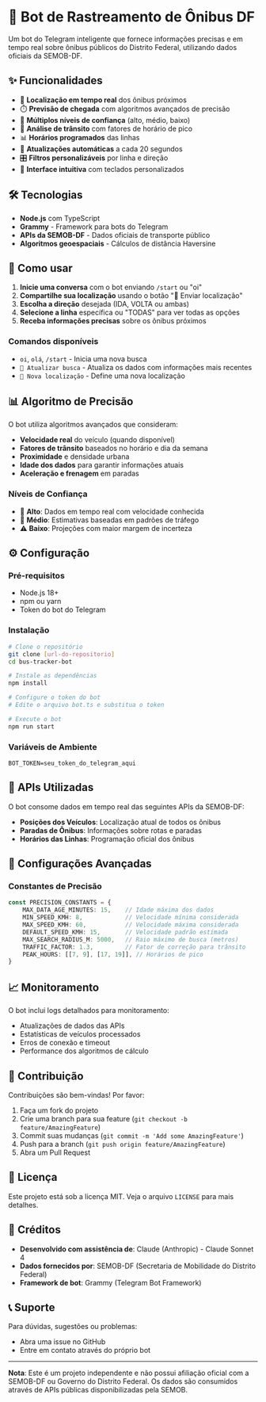 # 🚌 Bot de Rastreamento de Ônibus DF

Um bot do Telegram inteligente que fornece informações precisas e em tempo real sobre ônibus públicos do Distrito Federal, utilizando dados oficiais da SEMOB-DF.

## ✨ Funcionalidades

- 📍 **Localização em tempo real** dos ônibus próximos
- ⏱️ **Previsão de chegada** com algoritmos avançados de precisão
- 🎯 **Múltiplos níveis de confiança** (alto, médio, baixo)
- 🚦 **Análise de trânsito** com fatores de horário de pico
- 📊 **Horários programados** das linhas
- 🔄 **Atualizações automáticas** a cada 20 segundos
- 🎛️ **Filtros personalizáveis** por linha e direção
- 📱 **Interface intuitiva** com teclados personalizados

## 🛠️ Tecnologias

- **Node.js** com TypeScript
- **Grammy** - Framework para bots do Telegram
- **APIs da SEMOB-DF** - Dados oficiais de transporte público
- **Algoritmos geoespaciais** - Cálculos de distância Haversine

## 🚀 Como usar

1. **Inicie uma conversa** com o bot enviando `/start` ou "oi"
2. **Compartilhe sua localização** usando o botão "📍 Enviar localização"
3. **Escolha a direção** desejada (IDA, VOLTA ou ambas)
4. **Selecione a linha** específica ou "TODAS" para ver todas as opções
5. **Receba informações precisas** sobre os ônibus próximos

### Comandos disponíveis

- `oi`, `olá`, `/start` - Inicia uma nova busca
- `🔄 Atualizar busca` - Atualiza os dados com informações mais recentes
- `📍 Nova localização` - Define uma nova localização

## 📊 Algoritmo de Precisão

O bot utiliza algoritmos avançados que consideram:

- **Velocidade real** do veículo (quando disponível)
- **Fatores de trânsito** baseados no horário e dia da semana
- **Proximidade** e densidade urbana
- **Idade dos dados** para garantir informações atuais
- **Aceleração e frenagem** em paradas

### Níveis de Confiança

- 🎯 **Alto**: Dados em tempo real com velocidade conhecida
- 📍 **Médio**: Estimativas baseadas em padrões de tráfego
- ⚠️ **Baixo**: Projeções com maior margem de incerteza

## ⚙️ Configuração

### Pré-requisitos

- Node.js 18+ 
- npm ou yarn
- Token do bot do Telegram

### Instalação

```bash
# Clone o repositório
git clone [url-do-repositorio]
cd bus-tracker-bot

# Instale as dependências
npm install

# Configure o token do bot
# Edite o arquivo bot.ts e substitua o token

# Execute o bot
npm run start
```

### Variáveis de Ambiente

```env
BOT_TOKEN=seu_token_do_telegram_aqui
```

## 📡 APIs Utilizadas

O bot consome dados em tempo real das seguintes APIs da SEMOB-DF:

- **Posições dos Veículos**: Localização atual de todos os ônibus
- **Paradas de Ônibus**: Informações sobre rotas e paradas
- **Horários das Linhas**: Programação oficial dos ônibus

## 🔧 Configurações Avançadas

### Constantes de Precisão

```typescript
const PRECISION_CONSTANTS = {
    MAX_DATA_AGE_MINUTES: 15,    // Idade máxima dos dados
    MIN_SPEED_KMH: 8,            // Velocidade mínima considerada
    MAX_SPEED_KMH: 60,           // Velocidade máxima considerada
    DEFAULT_SPEED_KMH: 15,       // Velocidade padrão estimada
    MAX_SEARCH_RADIUS_M: 5000,   // Raio máximo de busca (metros)
    TRAFFIC_FACTOR: 1.3,         // Fator de correção para trânsito
    PEAK_HOURS: [[7, 9], [17, 19]], // Horários de pico
}
```

## 📈 Monitoramento

O bot inclui logs detalhados para monitoramento:

- Atualizações de dados das APIs
- Estatísticas de veículos processados
- Erros de conexão e timeout
- Performance dos algoritmos de cálculo

## 🤝 Contribuição

Contribuições são bem-vindas! Por favor:

1. Faça um fork do projeto
2. Crie uma branch para sua feature (`git checkout -b feature/AmazingFeature`)
3. Commit suas mudanças (`git commit -m 'Add some AmazingFeature'`)
4. Push para a branch (`git push origin feature/AmazingFeature`)
5. Abra um Pull Request

## 📄 Licença

Este projeto está sob a licença MIT. Veja o arquivo `LICENSE` para mais detalhes.

## 🙏 Créditos

- **Desenvolvido com assistência de**: Claude (Anthropic) - Claude Sonnet 4
- **Dados fornecidos por**: SEMOB-DF (Secretaria de Mobilidade do Distrito Federal)
- **Framework de bot**: Grammy (Telegram Bot Framework)

## 📞 Suporte

Para dúvidas, sugestões ou problemas:

- Abra uma issue no GitHub
- Entre em contato através do próprio bot

---

**Nota**: Este é um projeto independente e não possui afiliação oficial com a SEMOB-DF ou Governo do Distrito Federal. Os dados são consumidos através de APIs públicas disponibilizadas pela SEMOB.